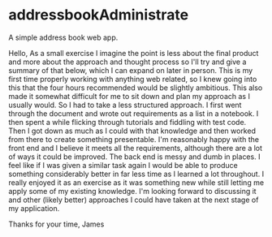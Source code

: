 # addressbookAdministrate
A simple address book web app.

Hello,
As a small exercise I imagine the point is less about the final product and more about the approach and thought process so I'll try and give a summary of that below, which I can expand on later in person. 
This is my first time properly working with anything web related, so I knew going into this that the four hours recommended would be slightly ambitious. This also made it somewhat difficult for me to sit down and plan my approach as I usually would. So I had to take a less structured approach. I first went through the document and wrote out requirements as a list in a notebook. I then spent a while flicking through tutorials and fiddling with test code. Then I got down as much as I could with that knowledge and then worked from there to create something presentable.
I'm reasonably happy with the front end and I believe it meets all the requirements, although there are a lot of ways it could be improved. The back end is messy and dumb in places. I feel like if I was given a similar task again I would be able to produce something considerably better in far less time as I learned a lot throughout. 
I really enjoyed it as an exercise as it was something new while still letting me apply some of my existing knowledge. I'm looking forward to discussing it and other (likely better) approaches I could have taken at the next stage of my application.

Thanks for your time,
James
